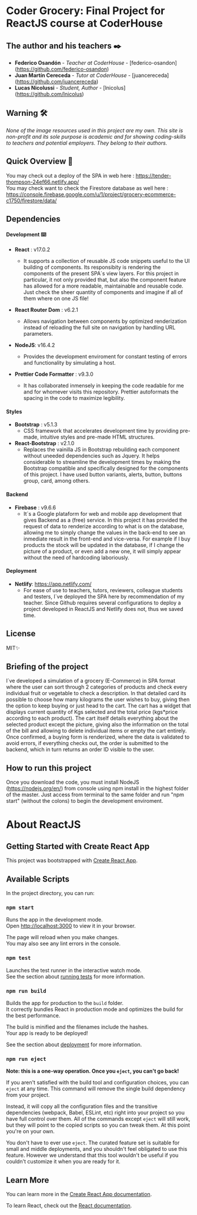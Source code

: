 # Coder Grocery: Final Project for ReactJS course at CoderHouse

## The author and his teachers ✒️
* **Federico Osandón** - *Teacher at CoderHouse* - [federico-osandon] (https://github.com/federico-osandon)
* **Juan Martín Cereceda** - *Tutor at CoderHouse* - [juancereceda] (https://github.com/juancereceda)
* **Lucas Nicolussi** - *Student, Author* - [lnicolus] (https://github.com/lnicolus)

## Warning 🛠️
_None of the image resources used in this project are my own. This site is non-profit and its sole purpose is academic and for showing coding-skills to teachers and potential employers. 
They belong to their authors._

## Quick Overview 👀
You may check out a deploy of the SPA in web here : https://tender-thompson-24ef66.netlify.app/ \
You may check want to check the Firestore database as well here : https://console.firebase.google.com/u/1/project/grocery-ecommerce-c1750/firestore/data/

## Dependencies

#### Development ⌨️
- **React** : v17.0.2
    - It supports a collection of reusable JS code snippets useful to the UI building of components. Its responsibity is rendering the components of the present SPA´s view layers. 
For this project in particular, it not only provided that, but also the component feature has allowed for a more readable, maintainable and reusable code. Just check the sheer quantity
of components and imagine if all of them where on one JS file!

- **React Router Dom** : v6.2.1
    - Allows navigation between components by optimized renderization instead of reloading the full site on navigation by handling URL parameters. 
- **NodeJS**: v16.4.2
    - Provides the development enviroment for constant testing of errors and functionality by simulating a host.
- **Prettier Code Formatter** : v9.3.0
    - It has collaborated inmensely in keeping the code readable for me and for whomever visits this repository. Prettier autoformats the spacing in the code to maximize legibility.

#### Styles
- **Bootstrap** : v5.1.3
    - CSS framework that accelerates development time by providing pre-made, intuitive styles and pre-made HTML structures.
- **React-Bootstrap** : v2.1.0
    - Replaces the vainilla JS in Bootstrap rebuilding each component without uneeded dependencies such as Jquery. It helps considerable to streamline the development times by making the Bootstrap 
compatible and specifically designed for the components of this project. I have used button variants, alerts, button, buttons group, card, among others.

#### Backend
- **Firebase** : v9.6.6
    - It´s a Google plataform for web and mobile app development that gives Backend as a (free) service. In this project it has provided the request of data to renderize according to what is on the
database, allowing me to simply change the values in the back-end to see an inmediate result in the front-end and vice-versa. For example if I buy products the stock will be updated in the database,
if I change the picture of a product, or even add a new one, it will simply appear without the need of hardcoding laboriously.

#### Deployment
- **Netlify**: https://app.netlify.com/
   - For ease of use to teachers, tutors, reviewers, colleague students and testers, I´ve deployed the SPA here by recommendation of my teacher. Since Github requires several configurations to deploy
a project developed in ReactJS and Netlify does not, thus we saved time.

## License

MIT✨

## Briefing of the project
 I´ve developed a simulation of a grocery (E-Commerce) in SPA format where the user can sort through 2 categories of products and check every individual fruit or vegetable to check a description. In that detailed card
its possible to choose how many kilograms the user wishes to buy, giving then the option to keep buying or just head to the cart. The cart has a widget that displays current quantity of Kgs selected and the
total price (kgs*price according to each product). The cart itself details everything about the selected product except the picture, giving also the information on the total of the bill and allowing to delete
individual items or empty the cart entirely. Once confirmed, a buying form is renderized, where the data is validated to avoid errors, if everything checks out, the order is submitted to the backend, which in
turn returns an order ID visible to the user.

## How to run this project

Once you download the code, you must install NodeJS (https://nodejs.org/en/) from console using npm install in the highest folder of the master.
Just access from terminal to the same folder and run "npm start" (without the colons) to begin the development enviroment.

# About ReactJS

## Getting Started with Create React App

This project was bootstrapped with [Create React App](https://github.com/facebook/create-react-app).

## Available Scripts

In the project directory, you can run:

### `npm start`

Runs the app in the development mode.\
Open [http://localhost:3000](http://localhost:3000) to view it in your browser.

The page will reload when you make changes.\
You may also see any lint errors in the console.

### `npm test`

Launches the test runner in the interactive watch mode.\
See the section about [running tests](https://facebook.github.io/create-react-app/docs/running-tests) for more information.

### `npm run build`

Builds the app for production to the `build` folder.\
It correctly bundles React in production mode and optimizes the build for the best performance.

The build is minified and the filenames include the hashes.\
Your app is ready to be deployed!

See the section about [deployment](https://facebook.github.io/create-react-app/docs/deployment) for more information.

### `npm run eject`

**Note: this is a one-way operation. Once you `eject`, you can't go back!**

If you aren't satisfied with the build tool and configuration choices, you can `eject` at any time. This command will remove the single build dependency from your project.

Instead, it will copy all the configuration files and the transitive dependencies (webpack, Babel, ESLint, etc) right into your project so you have full control over them. All of the commands except `eject` will still work, but they will point to the copied scripts so you can tweak them. At this point you're on your own.

You don't have to ever use `eject`. The curated feature set is suitable for small and middle deployments, and you shouldn't feel obligated to use this feature. However we understand that this tool wouldn't be useful if you couldn't customize it when you are ready for it.

## Learn More

You can learn more in the [Create React App documentation](https://facebook.github.io/create-react-app/docs/getting-started).

To learn React, check out the [React documentation](https://reactjs.org/).